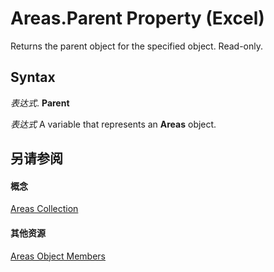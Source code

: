 
# Areas.Parent Property (Excel)

Returns the parent object for the specified object. Read-only.


## Syntax

 _表达式_. **Parent**

 _表达式_ A variable that represents an **Areas** object.


## 另请参阅


#### 概念


[Areas Collection](43d05ef3-7ae2-2881-dec2-6fec8281f045.md)
#### 其他资源


[Areas Object Members](http://msdn.microsoft.com/library/5df53e64-1fe5-66cb-0777-438a80f399cc%28Office.15%29.aspx)